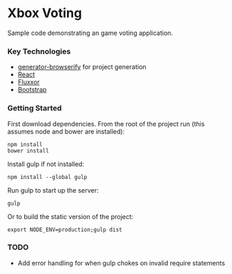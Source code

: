 Xbox Voting
===

Sample code demonstrating an game voting application.

### Key Technologies

* [generator-browserify](https://www.npmjs.org/package/generator-browserify) for project generation
* [React](http://facebook.github.io/react/)
* [Fluxxor](http://fluxxor.com/)
* [Bootstrap](http://getbootstrap.com/)

### Getting Started

First download dependencies.  From the root of the project run (this assumes node and bower are installed):

    npm install
    bower install

Install gulp if not installed:

    npm install --global gulp

Run gulp to start up the server:

    gulp

Or to build the static version of the project:

    export NODE_ENV=production;gulp dist

### TODO

* Add error handling for when gulp chokes on invalid require statements
